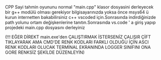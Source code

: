 CPP Sayi tahmin oyununu normal "main.cpp" klasor dosyasini derleyecek bir  g++ modülü olması gerekiyor bilgisayarınızda yoksa önce msys64 ü kurun internetten bakabilirsiniz c++ vscoded için.Sonrasında indirdiğinizde path yolunu ortam değişkenlerine tanıtın.Sonrasında vs.code ' a giriş yapıp projedeki main.cpp dosyasını derleyiniz  

(!!! EĞER DİREKT main.exe'den ÇALIŞTIRMAK İSTERSENİZ ÇALIŞIR ÇİFT TIKLAYARAK AMA CMD'DE RENK KODLARI FARKLI OLDUĞU İÇİN ASCI RENK KODLARI OLUCAK TERMİNAL EKRANINDA LOGGER SINIFINI ONA GORE RENKSİZ ŞEKİLDE DÜZENLEYİN)
